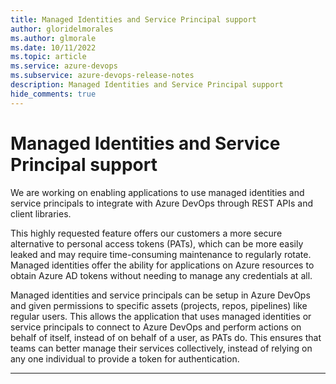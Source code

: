 ```yaml
---
title: Managed Identities and Service Principal support
author: gloridelmorales
ms.author: glmorale
ms.date: 10/11/2022
ms.topic: article
ms.service: azure-devops
ms.subservice: azure-devops-release-notes
description: Managed Identities and Service Principal support
hide_comments: true
---
```


# Managed Identities and Service Principal support

We are working on enabling applications to use managed identities and service principals to integrate with Azure DevOps through REST APIs and client libraries. 

This highly requested feature offers our customers a more secure alternative to personal access tokens (PATs), which can be more easily leaked and may require time-consuming maintenance to regularly rotate. Managed identities offer the ability for applications on Azure resources to obtain Azure AD tokens without needing to manage any credentials at all. 

Managed identities and service principals can be setup in Azure DevOps and given permissions to specific assets (projects, repos, pipelines) like regular users. This allows the application that uses managed identities or service principals to connect to Azure DevOps and perform actions on behalf of itself, instead of on behalf of a user, as PATs do. This ensures that teams can better manage their services collectively, instead of relying on any one individual to provide a token for authentication.




---
